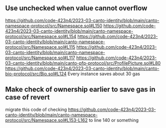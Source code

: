 ## Use unchecked when value cannot overflow
https://github.com/code-423n4/2023-03-canto-identity/blob/main/canto-namespace-protocol/src/Namespace.sol#L150
https://github.com/code-423n4/2023-03-canto-identity/blob/main/canto-namespace-protocol/src/Namespace.sol#L154
https://github.com/code-423n4/2023-03-canto-identity/blob/main/canto-namespace-protocol/src/Namespace.sol#L115
https://github.com/code-423n4/2023-03-canto-identity/blob/main/canto-namespace-protocol/src/Namespace.sol#L117
https://github.com/code-423n4/2023-03-canto-identity/blob/main/canto-pfp-protocol/src/ProfilePicture.sol#L80
https://github.com/code-423n4/2023-03-canto-identity/blob/main/canto-bio-protocol/src/Bio.sol#L124
Every instance saves about 30 gas

## Make check of ownership earlier to save gas in case of revert
migrate this code of checking https://github.com/code-423n4/2023-03-canto-identity/blob/main/canto-namespace-protocol/src/Namespace.sol#L153-L162
to line 140 or something